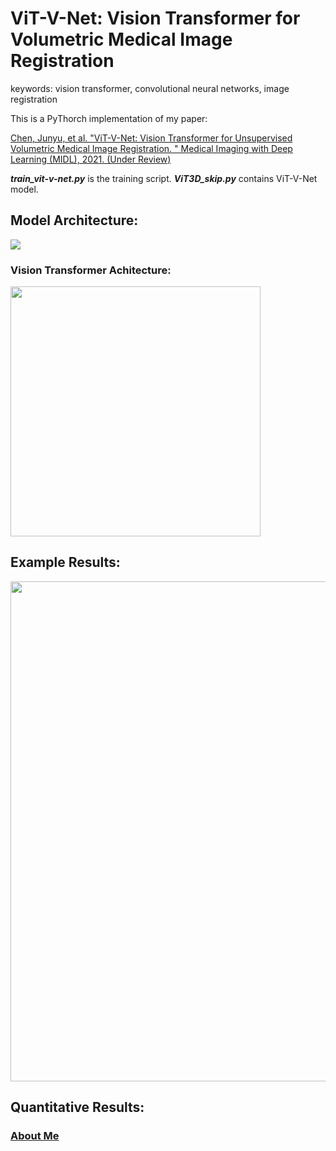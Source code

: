 # ViT-V-Net: Vision Transformer for Volumetric Medical Image Registration

keywords: vision transformer, convolutional neural networks, image registration

This is a PyThorch implementation of my paper:

<a href="">Chen, Junyu, et al. "ViT-V-Net: Vision Transformer for Unsupervised Volumetric Medical Image Registration. " Medical Imaging with Deep Learning (MIDL), 2021. (Under Review)</a>


***train_vit-v-net.py*** is the training script.
***ViT3D_skip.py*** contains ViT-V-Net model.

## Model Architecture:
![](https://github.com/junyuchen245/ViT-V-Net_for_3D_Image_Registration/blob/main/figures/net_arch.jpg)

### Vision Transformer Achitecture:
<img src="https://github.com/junyuchen245/ViT-V-Net_for_3D_Image_Registration/blob/main/figures/trans_arch.jpg" width="400"/>

## Example Results:
<img src="https://github.com/junyuchen245/ViT-V-Net_for_3D_Image_Registration/blob/main/figures/ViTVNet_res.jpg" width="800"/>

## Quantitative Results:



### <a href="https://junyuchen245.github.io"> About Me</a>
